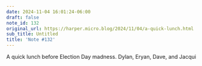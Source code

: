 ```yaml
---
date: 2024-11-04 16:01:24-06:00
draft: false
note_id: 132
original_url: https://harper.micro.blog/2024/11/04/a-quick-lunch.html
sub_title: Untitled
title: 'Note #132'
---
```


A quick lunch before Election Day madness. Dylan, Eryan, Dave, and Jacqui